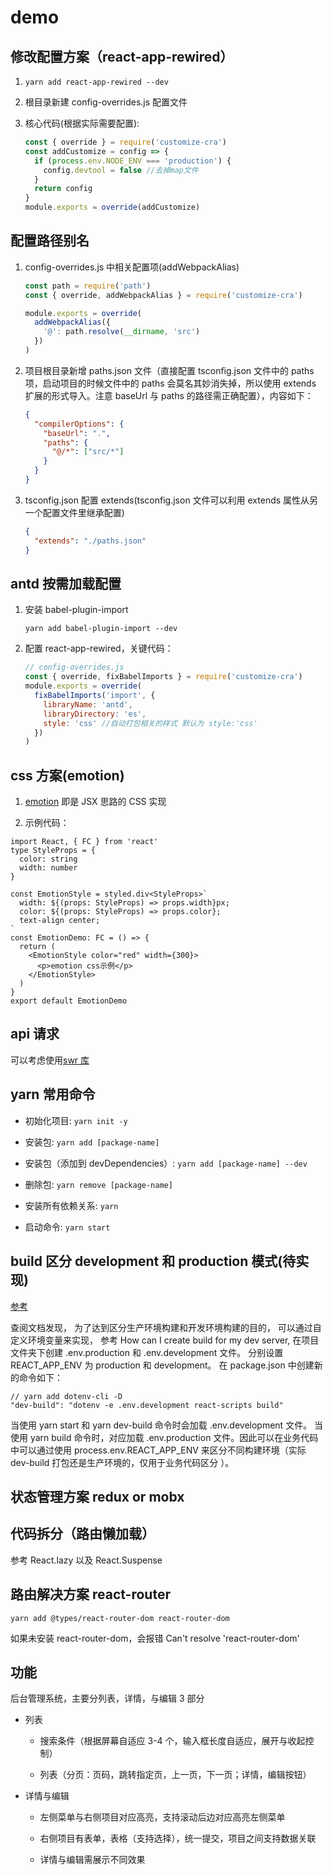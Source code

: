 # demo

## 修改配置方案（react-app-rewired）

1. `yarn add react-app-rewired --dev`

2. 根目录新建 config-overrides.js 配置文件

3. 核心代码(根据实际需要配置):

   ```javascript
   const { override } = require('customize-cra')
   const addCustomize = config => {
     if (process.env.NODE_ENV === 'production') {
       config.devtool = false //去掉map文件
     }
     return config
   }
   module.exports = override(addCustomize)
   ```

## 配置路径别名

1. config-overrides.js 中相关配置项(addWebpackAlias)

   ```javascript
   const path = require('path')
   const { override, addWebpackAlias } = require('customize-cra')

   module.exports = override(
     addWebpackAlias({
       '@': path.resolve(__dirname, 'src')
     })
   )
   ```

2. 项目根目录新增 paths.json 文件（直接配置 tsconfig.json 文件中的 paths 项，启动项目的时候文件中的 paths 会莫名其妙消失掉，所以使用 extends 扩展的形式导入。注意 baseUrl 与 paths 的路径需正确配置），内容如下：

   ```json
   {
     "compilerOptions": {
       "baseUrl": ".",
       "paths": {
         "@/*": ["src/*"]
       }
     }
   }
   ```

3. tsconfig.json 配置 extends(tsconfig.json 文件可以利用 extends 属性从另一个配置文件里继承配置)

   ```json
   {
     "extends": "./paths.json"
   }
   ```

## antd 按需加载配置

1. 安装 babel-plugin-import

   `yarn add babel-plugin-import --dev`

2. 配置 react-app-rewired，关键代码：

   ```javascript
   // config-overrides.js
   const { override, fixBabelImports } = require('customize-cra')
   module.exports = override(
     fixBabelImports('import', {
       libraryName: 'antd',
       libraryDirectory: 'es',
       style: 'css' //自动打包相关的样式 默认为 style:'css'
     })
   )
   ```

## css 方案(emotion)

1. [emotion](https://emotion.sh/docs/css-prop) 即是 JSX 思路的 CSS 实现

2. 示例代码：

```tsx
import React, { FC } from 'react'
type StyleProps = {
  color: string
  width: number
}

const EmotionStyle = styled.div<StyleProps>`
  width: ${(props: StyleProps) => props.width}px;
  color: ${(props: StyleProps) => props.color};
  text-align center;
`
const EmotionDemo: FC = () => {
  return (
    <EmotionStyle color="red" width={300}>
      <p>emotion css示例</p>
    </EmotionStyle>
  )
}
export default EmotionDemo
```

## api 请求

可以考虑使用[swr 库](https://github.com/zeit/swr)

## yarn 常用命令

- 初始化项目: `yarn init -y`

- 安装包: `yarn add [package-name]`

- 安装包（添加到 devDependencies）: `yarn add [package-name] --dev`

- 删除包: `yarn remove [package-name]`

- 安装所有依赖关系: `yarn`

- 启动命令: `yarn start`

## build 区分 development 和 production 模式(待实现)

[参考](https://segmentfault.com/a/1190000018130766)

查阅文档发现， 为了达到区分生产环境构建和开发环境构建的目的， 可以通过自定义环境变量来实现， 参考 How can I create build for my dev server, 在项目文件夹下创建 .env.production 和 .env.development 文件。 分别设置 REACT_APP_ENV 为 production 和 development。 在 package.json 中创建新的命令如下：

```shell
// yarn add dotenv-cli -D
"dev-build": "dotenv -e .env.development react-scripts build"
```

当使用 yarn start 和 yarn dev-build 命令时会加载 .env.development 文件。 当使用 yarn build 命令时，对应加载 .env.production 文件。因此可以在业务代码中可以通过使用 process.env.REACT_APP_ENV 来区分不同构建环境（实际 dev-build 打包还是生产环境的，仅用于业务代码区分 ）。

## 状态管理方案 redux or mobx

## 代码拆分（路由懒加载）

参考 React.lazy 以及 React.Suspense

## 路由解决方案 react-router

`yarn add @types/react-router-dom react-router-dom`

如果未安装 react-router-dom，会报错 Can't resolve 'react-router-dom'

<!-- https://github.com/osdevisnot/react-app-rewire-contrib/tree/master/packages/react-app-rewire-emotion -->

## 功能

后台管理系统，主要分列表，详情，与编辑 3 部分

- 列表

  - 搜索条件（根据屏幕自适应 3-4 个，输入框长度自适应，展开与收起控制）

  - 列表（分页：页码，跳转指定页，上一页，下一页；详情，编辑按钮）

- 详情与编辑

  - 左侧菜单与右侧项目对应高亮，支持滚动后边对应高亮左侧菜单

  - 右侧项目有表单，表格（支持选择），统一提交，项目之间支持数据关联

  - 详情与编辑需展示不同效果
